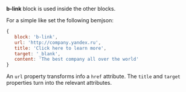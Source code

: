 **b-link** block is used inside the other blocks.

For a simple like set the following bemjson:

```js
{
   block: 'b-link',
   url: 'http://company.yandex.ru',
   title: 'Click here to learn more',
   target: '_blank',
   content: 'The best company all over the world'
}
```

An `url` property transforms info a `href` attribute. The `title` and `target` properties turn into the relevant attributes.
